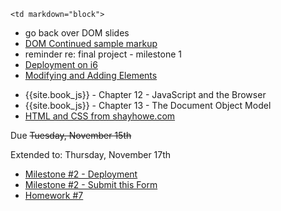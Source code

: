 	<td markdown="block">
<!-- 
* [](slides//.html)
* [](slides//.html)
-->

* go back over DOM slides
* [DOM Continued sample markup](code/dom-continued.html)
* reminder re: final project - milestone 1
* [Deployment on i6](homework/deploy.html)
* [Modifying and Adding Elements](slides/18/modifying-creating.html)






</td>
	<td markdown="block">

* {{site.book_js}} - Chapter 12 - JavaScript and the Browser
* {{site.book_js}} - Chapter 13 - The Document Object Model
* [HTML and CSS from shayhowe.com](http://learn.shayhowe.com/html-css/getting-to-know-html/)

</td>
	<td markdown="block">

Due <strike>Tuesday, November 15th</strike>

Extended to: Thursday, November 17th

* [Milestone #2 - Deployment](final-project.html#milestone2) 
* [Milestone #2 - Submit this Form](https://docs.google.com/a/nyu.edu/forms/d/15R40l21BD9DzBHFy4MuqKKJskdTr33Tq0RvkpwidLRw/edit)
* [Homework #7](homework/07.html)
</td>
